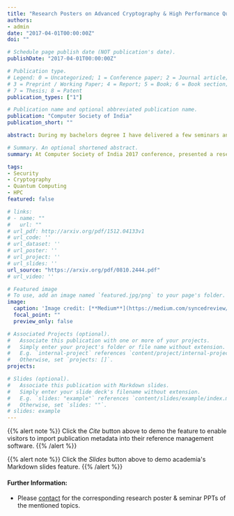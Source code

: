 ```yaml
---
title: "Research Posters on Advanced Cryptography & High Performance Quantum Computing"
authors:
- admin
date: "2017-04-01T00:00:00Z"
doi: ""

# Schedule page publish date (NOT publication's date).
publishDate: "2017-04-01T00:00:00Z"

# Publication type.
# Legend: 0 = Uncategorized; 1 = Conference paper; 2 = Journal article;
# 3 = Preprint / Working Paper; 4 = Report; 5 = Book; 6 = Book section;
# 7 = Thesis; 8 = Patent
publication_types: ["1"]

# Publication name and optional abbreviated publication name.
publication: "Computer Society of India"
publication_short: ""

abstract: During my bachelors degree I have delivered a few seminars and research poster in the field of High Performance Computing (HPC), Quantum Logic Design & Advanced Cryptography. At Computer Society of India (CSI) 2017 conference, I have presented a research poster titled 'Advanced Cryptographic Standards & Security'. Furthermore, delivered bachelor degree seminar on 'High Performance Quantum Computing' & 'Designing a Phased Array Antenna for 5G Mobile Phone Applications'.

# Summary. An optional shortened abstract.
summary: At Computer Society of India 2017 conference, presented a research poster on Advanced Cryptographic Standards & Security. Further, delivered seminars on Quantum Computing & Phased Array Antennas for 5G Mobile Applications.

tags:
- Security
- Cryptography
- Quantum Computing
- HPC
featured: false

# links:
# - name: ""
#   url: ""
# url_pdf: http://arxiv.org/pdf/1512.04133v1
# url_code: ''
# url_dataset: ''
# url_poster: ''
# url_project: ''
# url_slides: ''
url_source: "https://arxiv.org/pdf/0810.2444.pdf"
# url_video: ''

# Featured image
# To use, add an image named `featured.jpg/png` to your page's folder. 
image:
  caption: 'Image credit: [**Medium**](https://medium.com/syncedreview/alibaba-launches-11-qubit-quantum-computing-cloud-service-ad7f8e02cc8)'
  focal_point: ""
  preview_only: false

# Associated Projects (optional).
#   Associate this publication with one or more of your projects.
#   Simply enter your project's folder or file name without extension.
#   E.g. `internal-project` references `content/project/internal-project/index.md`.
#   Otherwise, set `projects: []`.
projects:

# Slides (optional).
#   Associate this publication with Markdown slides.
#   Simply enter your slide deck's filename without extension.
#   E.g. `slides: "example"` references `content/slides/example/index.md`.
#   Otherwise, set `slides: ""`.
# slides: example
---
```


{{% alert note %}}
Click the *Cite* button above to demo the feature to enable visitors to import publication metadata into their reference management software.
{{% /alert %}}

{{% alert note %}}
Click the *Slides* button above to demo academia's Markdown slides feature.
{{% /alert %}}

#### Further Information:
* Please [contact](mailto:akshayjoshi56@gmail.com) for the corresponding research poster & seminar PPTs of the mentioned topics.
